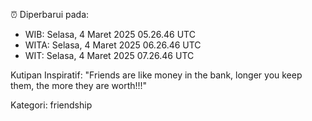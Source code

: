 ⏰ Diperbarui pada:
- WIB: Selasa, 4 Maret 2025 05.26.46 UTC
- WITA: Selasa, 4 Maret 2025 06.26.46 UTC
- WIT: Selasa, 4 Maret 2025 07.26.46 UTC

Kutipan Inspiratif:
"Friends are like money in the bank, longer you keep them, the more they are worth!!!"


Kategori: friendship

